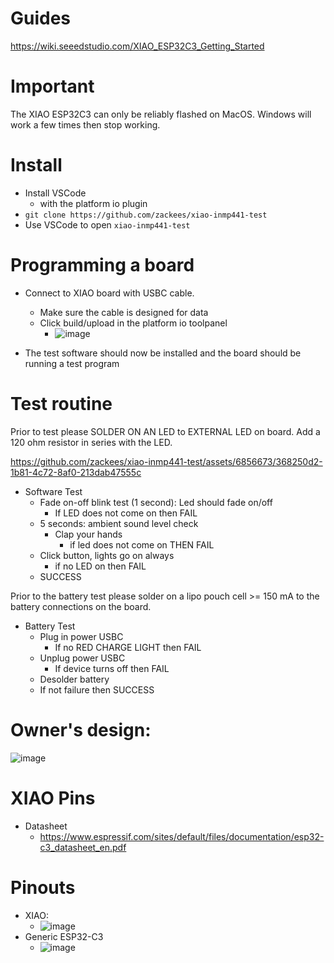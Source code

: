 # Guides

https://wiki.seeedstudio.com/XIAO_ESP32C3_Getting_Started

# Important

The XIAO ESP32C3 can only be reliably flashed on MacOS. Windows will work a few times then stop working.

# Install

  * Install VSCode
    * with the platform io plugin
  * `git clone https://github.com/zackees/xiao-inmp441-test`
  * Use VSCode to open `xiao-inmp441-test`

# Programming a board

  * Connect to XIAO board with USBC cable.
    * Make sure the cable is designed for data
    * Click build/upload in the platform io toolpanel
      * ![image](https://github.com/zackees/xiao-inmp441-test/assets/6856673/13bed300-5c01-4837-ba01-008b39cfe71e)

  * The test software should now be installed and the board should be running a test program

# Test routine

  Prior to test please SOLDER ON AN LED to EXTERNAL LED on board. Add a 120 ohm resistor in series with the LED.


https://github.com/zackees/xiao-inmp441-test/assets/6856673/368250d2-1b81-4c72-8af0-213dab47555c



  * Software Test
    * Fade on-off blink test (1 second): Led should fade on/off
      * If LED does not come on then FAIL
    * 5 seconds: ambient sound level check
      * Clap your hands
        * if led does not come on THEN FAIL
    * Click button, lights go on always
      * if no LED on then FAIL
    * SUCCESS

Prior to the battery test please solder on a lipo pouch cell >= 150 mA to the battery connections on the board.

  * Battery Test
    * Plug in power USBC
      * If no RED CHARGE LIGHT then FAIL
    * Unplug power USBC
      * If device turns off then FAIL
    * Desolder battery
    * If not failure then SUCCESS

# Owner's design:

![image](https://github.com/zackees/xiao-inmp441-test/assets/6856673/7017fa5a-ff1d-4d03-8c54-105cfbb52e59)


# XIAO Pins

  * Datasheet
    * https://www.espressif.com/sites/default/files/documentation/esp32-c3_datasheet_en.pdf

# Pinouts

  * XIAO:
    * ![image](https://github.com/zackees/noodz-soundreactive/assets/6856673/b1114268-d4b9-4eeb-9ecf-c81d819812d9)
  * Generic ESP32-C3
    * ![image](https://github.com/zackees/noodz-soundreactive/assets/6856673/4beef3b1-20db-4457-be57-3be4b7ca0fc7)
